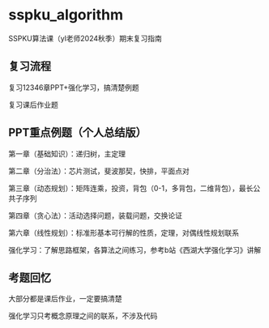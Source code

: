 # sspku_algorithm
SSPKU算法课（yl老师2024秋季）期末复习指南
## 复习流程
复习12346章PPT+强化学习，搞清楚例题

复习课后作业题
## PPT重点例题（个人总结版）
第一章（基础知识）：递归树，主定理

第二章（分治法）：芯片测试，斐波那契，快排，平面点对

第三章（动态规划）：矩阵连乘，投资，背包（0-1，多背包，二维背包），最长公共子序列

第四章（贪心法）：活动选择问题，装载问题，交换论证

第六章（线性规划）：标准形基本可行解的性质，定理，对偶线性规划联系

强化学习：了解思路框架，各算法之间练习，参考b站《西湖大学强化学习》讲解

## 考题回忆
大部分都是课后作业，一定要搞清楚

强化学习只考概念原理之间的联系，不涉及代码
